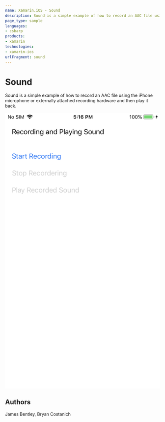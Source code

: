 ```yaml
---
name: Xamarin.iOS - Sound
description: Sound is a simple example of how to record an AAC file using the iPhone microphone or externally attached recording hardware and then play it back.
page_type: sample
languages:
- csharp
products:
- xamarin
technologies:
- xamarin-ios
urlFragment: sound
---
```

# Sound

Sound is a simple example of how to record an AAC file using the iPhone
microphone or externally attached recording hardware and then play it back.

![Sound application screenshot](Screenshots/screenshot-1.png "Sound application screenshot")

## Authors

James Bentley, Bryan Costanich
